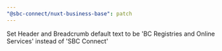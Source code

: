 ```yaml
---
"@sbc-connect/nuxt-business-base": patch
---
```


Set Header and Breadcrumb default text to be 'BC Registries and Online Services' instead of 'SBC Connect'
